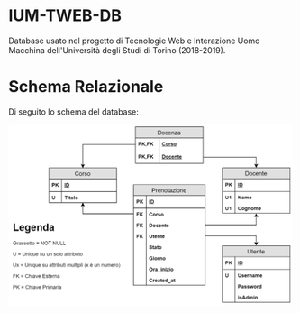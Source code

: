 # IUM-TWEB-DB
Database usato nel progetto di Tecnologie Web e Interazione Uomo Macchina dell'Università degli Studi di Torino (2018-2019).

# Schema Relazionale

Di seguito lo schema del database:

![](doc/schema-relazionale.png)

